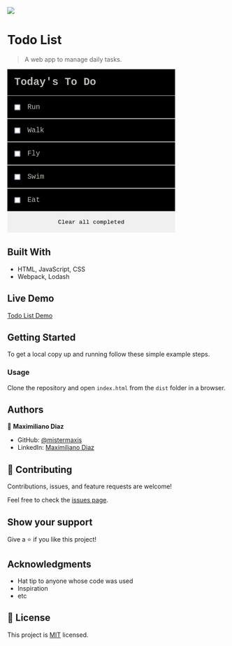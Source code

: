 ![](https://img.shields.io/badge/Microverse-blueviolet)

# Todo List

> A web app to manage daily tasks.

![screenshot](./app_screenshot.png)

## Built With

- HTML, JavaScript, CSS
- Webpack, Lodash

## Live Demo

[Todo List Demo](https://mistermaxis.github.io/ToDoList/)

## Getting Started

To get a local copy up and running follow these simple example steps.

### Usage

Clone the repository and open `index.html` from the `dist` folder in a browser.

## Authors

👤 **Maximiliano Diaz**

- GitHub: [@mistermaxis](https://github.com/mistermaxis)
- LinkedIn: [Maximiliano Diaz](https://linkedin.com/in/mistermaxis)

## 🤝 Contributing

Contributions, issues, and feature requests are welcome!

Feel free to check the [issues page](../../issues/).

## Show your support

Give a ⭐️ if you like this project!

## Acknowledgments

- Hat tip to anyone whose code was used
- Inspiration
- etc

## 📝 License

This project is [MIT](./MIT.md) licensed.
